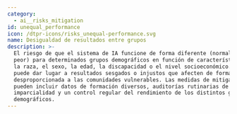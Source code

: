 ```yaml
---
category:
  - ai__risks_mitigation
id: unequal_performance
icon: /dtpr-icons/risks_unequal-performance.svg
name: Desigualdad de resultados entre grupos
description: >-
  El riesgo de que el sistema de IA funcione de forma diferente (normalmente
  peor) para determinados grupos demográficos en función de características como
  la raza, el sexo, la edad, la discapacidad o el nivel socioeconómico. Esto
  puede dar lugar a resultados sesgados o injustos que afecten de forma
  desproporcionada a las comunidades vulnerables. Las medidas de mitigación
  pueden incluir datos de formación diversos, auditorías rutinarias de
  imparcialidad y un control regular del rendimiento de los distintos grupos
  demográficos.
---
```


